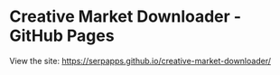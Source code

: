 # Creative Market Downloader - GitHub Pages

View the site: https://serpapps.github.io/creative-market-downloader/
